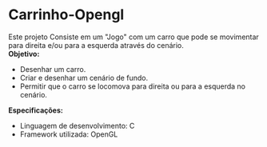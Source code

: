 # Carrinho-Opengl

Este projeto Consiste em um "Jogo" com um carro que pode se movimentar para direita e/ou para a esquerda através do cenário.<br>
<strong>Objetivo:</strong> 
<ul>
<li>Desenhar um carro.</li>
<li>Criar e desenhar um cenário de fundo.</li>
<li>Permitir que o carro se locomova para direita ou para a esquerda no cenário.</li>
</ul>

<strong>Especificações:</strong>
<ul>
<li>Linguagem de desenvolvimento: C</li>
<li>Framework utilizada: OpenGL</li>
</ul>
